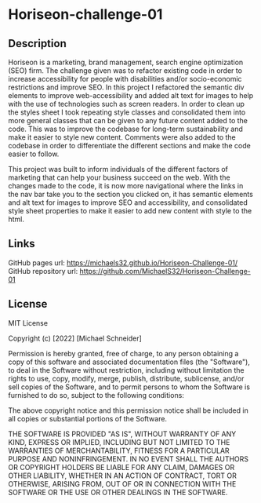# Horiseon-challenge-01 

## Description

Horiseon is a marketing, brand management, search engine optimization (SEO) firm. The challenge given was to refactor existing code in order to increase accessibility for people with disabilities and/or socio-economic restrictions and improve SEO. In this project I refactored the semantic div elements to improve web-accessibility and added alt text for images to help with the use of technologies such as screen readers. In order to clean up the styles sheet I took repeating style classes and consolidated them into more general classes that can be given to any future content added to the code. This was to improve the codebase for long-term sustainability and make it easier to style new content. Comments were also added to the codebase in order to differentiate the different sections and make the code easier to follow.

This project was built to inform individuals of the different factors of marketing that can help your business succeed on the web. With the changes made to the code, it is now more navigational where the links in the nav bar take you to the section you clicked on, it has semantic elements and alt text for images to improve SEO and accessibility, and consolidated style sheet properties to make it easier to add new content with style to the html.

## Links

GitHub pages url: https://michaels32.github.io/Horiseon-Challenge-01/  
GitHub repository url: https://github.com/MichaelS32/Horiseon-Challenge-01  

## License

MIT License

Copyright (c) [2022] [Michael Schneider]

Permission is hereby granted, free of charge, to any person obtaining a copy
of this software and associated documentation files (the "Software"), to deal
in the Software without restriction, including without limitation the rights
to use, copy, modify, merge, publish, distribute, sublicense, and/or sell
copies of the Software, and to permit persons to whom the Software is
furnished to do so, subject to the following conditions:

The above copyright notice and this permission notice shall be included in all
copies or substantial portions of the Software.

THE SOFTWARE IS PROVIDED "AS IS", WITHOUT WARRANTY OF ANY KIND, EXPRESS OR
IMPLIED, INCLUDING BUT NOT LIMITED TO THE WARRANTIES OF MERCHANTABILITY,
FITNESS FOR A PARTICULAR PURPOSE AND NONINFRINGEMENT. IN NO EVENT SHALL THE
AUTHORS OR COPYRIGHT HOLDERS BE LIABLE FOR ANY CLAIM, DAMAGES OR OTHER
LIABILITY, WHETHER IN AN ACTION OF CONTRACT, TORT OR OTHERWISE, ARISING FROM,
OUT OF OR IN CONNECTION WITH THE SOFTWARE OR THE USE OR OTHER DEALINGS IN THE
SOFTWARE.
